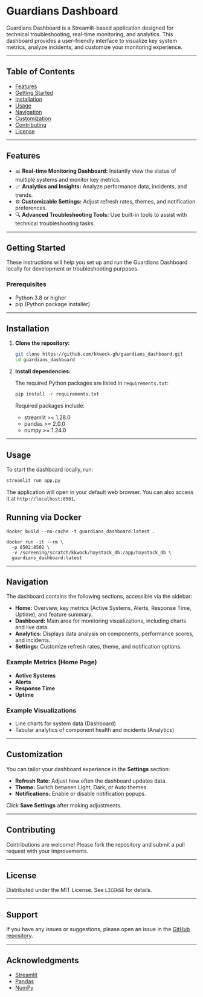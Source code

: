# Guardians Dashboard

Guardians Dashboard is a Streamlit-based application designed for technical troubleshooting, real-time monitoring, and analytics. This dashboard provides a user-friendly interface to visualize key system metrics, analyze incidents, and customize your monitoring experience.

---

## Table of Contents

- [Features](#features)
- [Getting Started](#getting-started)
- [Installation](#installation)
- [Usage](#usage)
- [Navigation](#navigation)
- [Customization](#customization)
- [Contributing](#contributing)
- [License](#license)

---

## Features

- 📊 **Real-time Monitoring Dashboard:** Instantly view the status of multiple systems and monitor key metrics.
- 📈 **Analytics and Insights:** Analyze performance data, incidents, and trends.
- ⚙️ **Customizable Settings:** Adjust refresh rates, themes, and notification preferences.
- 🔍 **Advanced Troubleshooting Tools:** Use built-in tools to assist with technical troubleshooting tasks.

---

## Getting Started

These instructions will help you set up and run the Guardians Dashboard locally for development or troubleshooting purposes.

### Prerequisites

- Python 3.8 or higher
- pip (Python package installer)

---

## Installation

1. **Clone the repository:**

    ```bash
    git clone https://github.com/kkwock-gh/guardians_dashboard.git
    cd guardians_dashboard
    ```

2. **Install dependencies:**

    The required Python packages are listed in `requirements.txt`:

    ```bash
    pip install -r requirements.txt
    ```

    Required packages include:
    - streamlit >= 1.28.0
    - pandas >= 2.0.0
    - numpy >= 1.24.0

---

## Usage

To start the dashboard locally, run:

```bash
streamlit run app.py
```

The application will open in your default web browser. You can also access it at `http://localhost:8501`.

## Running via Docker
```
docker build --no-cache -t guardians_dashboard:latest .

docker run -it --rm \
  -p 8502:8502 \
  -v /screening/scratch/kkwock/haystack_db:/app/haystack_db \
  guardians_dashboard:latest
```
---

## Navigation

The dashboard contains the following sections, accessible via the sidebar:

- **Home:** Overview, key metrics (Active Systems, Alerts, Response Time, Uptime), and feature summary.
- **Dashboard:** Main area for monitoring visualizations, including charts and live data.
- **Analytics:** Displays data analysis on components, performance scores, and incidents.
- **Settings:** Customize refresh rates, theme, and notification options.

### Example Metrics (Home Page)

- **Active Systems**
- **Alerts**
- **Response Time**
- **Uptime**

### Example Visualizations

- Line charts for system data (Dashboard)
- Tabular analytics of component health and incidents (Analytics)

---

## Customization

You can tailor your dashboard experience in the **Settings** section:

- **Refresh Rate:** Adjust how often the dashboard updates data.
- **Theme:** Switch between Light, Dark, or Auto themes.
- **Notifications:** Enable or disable notification popups.

Click **Save Settings** after making adjustments.

---

## Contributing

Contributions are welcome! Please fork the repository and submit a pull request with your improvements.

---

## License

Distributed under the MIT License. See `LICENSE` for details.

---

## Support

If you have any issues or suggestions, please open an issue in the [GitHub repository](https://github.com/kkwock-gh/guardians_dashboard/issues).

---

## Acknowledgments

- [Streamlit](https://streamlit.io/)
- [Pandas](https://pandas.pydata.org/)
- [NumPy](https://numpy.org/)
